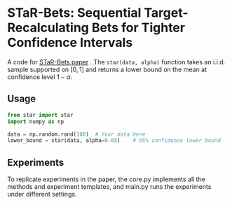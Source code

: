 # STaR-Bets: Sequential Target-Recalculating Bets for Tighter Confidence Intervals

A code for [STaR-Bets paper](https://arxiv.org/abs/2505.22422) . The `star(data, alpha)` function takes an i.i.d. sample supported on $[0,1]$ and returns a lower bound on the mean at confidence level $1-\alpha$.

## Usage

```python
from star import star
import numpy as np

data = np.random.rand(100)  # Your data here
lower_bound = star(data, alpha=0.05)    # 95% confidence lower bound
```

## Experiments
To replicate experiments in the paper, the core.py implements all the methods and experiment templates, and main.py runs the experiments under different settings.
